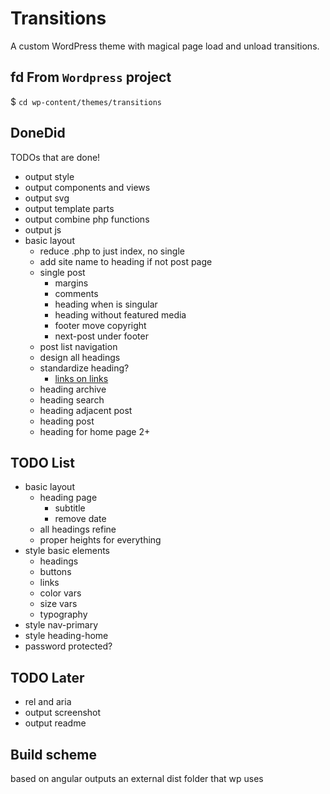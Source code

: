 # Transitions
A custom WordPress theme with magical page load and unload transitions.

## fd From `Wordpress` project
$ `cd wp-content/themes/transitions`


## DoneDid 
TODOs that are done!
- output style
- output components and views
- output svg
- output template parts
- output combine php functions
- output js
- basic layout
	- reduce .php to just index, no single
	- add site name to heading if not post page
	- single post
		- margins 
		- comments
		- heading when is singular
		- heading without featured media
		- footer move copyright
		- next-post under footer
	- post list navigation
	- design all headings
	- standardize heading?
		- [links on links](https://www.sarasoueidan.com/blog/nested-links/)
	- heading archive
	- heading search
	- heading adjacent post
	- heading post
	- heading for home page 2+

## TODO List
- basic layout
	- heading page
		- subtitle
		- remove date
	- all headings refine
	- proper heights for everything
- style basic elements
	- headings
	- buttons
	- links
	- color vars
	- size vars
	- typography 
- style nav-primary
- style heading-home
- password protected?


## TODO Later
- rel and aria
- output screenshot
- output readme

## Build scheme
based on angular
outputs an external dist folder that wp uses
